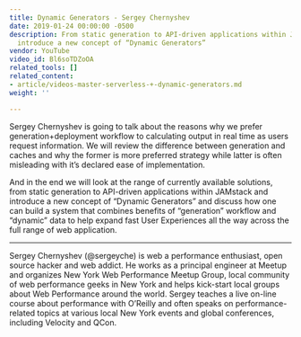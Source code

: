 ```yaml
---
title: Dynamic Generators - Sergey Chernyshev
date: 2019-01-24 00:00:00 -0500
description: From static generation to API-driven applications within JAMstack and
  introduce a new concept of “Dynamic Generators”
vendor: YouTube
video_id: Bl6soTDZoOA
related_tools: []
related_content:
- article/videos-master-serverless-+-dynamic-generators.md
weight: ''

---
```

Sergey Chernyshev is going to talk about the reasons why we prefer generation+deployment workflow to calculating output in real time as users request information. We will review the difference between generation and caches and why the former is more preferred strategy while latter is often misleading with it’s declared ease of implementation.

And in the end we will look at the range of currently available solutions, from static generation to API-driven applications within JAMstack and introduce a new concept of “Dynamic Generators” and discuss how one can build a system that combines benefits of “generation” workflow and “dynamic” data to help expand fast User Experiences all the way across the full range of web application.

***

Sergey Chernyshev (@sergeyche) is web a performance enthusiast, open source hacker and web addict. He works as a principal engineer at Meetup and organizes New York Web Performance Meetup Group, local community of web performance geeks in New York and helps kick-start local groups about Web Performance around the world. Sergey teaches a live on-line course about performance with O’Reilly and often speaks on performance-related topics at various local New York events and global conferences, including Velocity and QCon.